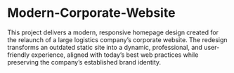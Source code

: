 # Modern-Corporate-Website
This project delivers a modern, responsive homepage design created for the relaunch of a large logistics company’s corporate website. The redesign transforms an outdated static site into a dynamic, professional, and user-friendly experience, aligned with today’s best web practices while preserving the company’s established brand identity.
